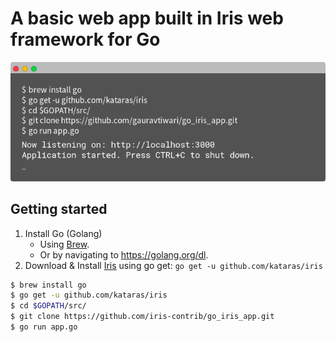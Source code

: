 # A basic web app built in Iris web framework for Go

![overview screen](readme_screen.png)

## Getting started

1. Install Go (Golang)
    * Using [Brew](https://brew.sh/).
    * Or by navigating to https://golang.org/dl.
2. Download & Install [Iris](https://iris-go.com) using go get: `go get -u github.com/kataras/iris`

```bash
$ brew install go
$ go get -u github.com/kataras/iris
$ cd $GOPATH/src/
$ git clone https://github.com/iris-contrib/go_iris_app.git
$ go run app.go
```


